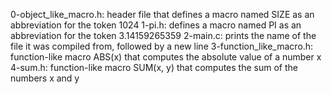0-object_like_macro.h: header file that defines a macro named SIZE as an abbreviation for the token 1024
1-pi.h: defines a macro named PI as an abbreviation for the token 3.14159265359
2-main.c: prints the name of the file it was compiled from, followed by a new line
3-function_like_macro.h: function-like macro ABS(x) that computes the absolute value of a number x
4-sum.h: function-like macro SUM(x, y) that computes the sum of the numbers x and y
